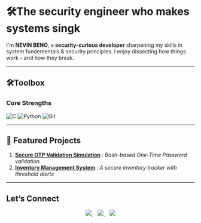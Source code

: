 # 🛠️The security engineer who makes systems singk
I'm **NEVIN BENO**, a **security-curious developer** sharpening my skills in system fundementals & security principles. I enjoy dissecting how things work - and how they break.<br>

____

## 🛠️Toolbox
### Core Strengths
![C](https://img.shields.io/badge/C-00599C?style=for-the-badge&logo=c&logoColor=white) ![Python](https://img.shields.io/badge/Python-3776AB?style=for-the-badge&logo=python&logoColor=white) ![Git](https://img.shields.io/badge/Git-F05032?style=for-the-badge&logo=git&logoColor=white)

-----
## **🔬 Featured Projects**
1. **[Secure OTP Validation Simulation](https://github.com/nevinbeno/Secure-OTP-Transaction)** : *Bash-based One-Time Password validation.*
2. **[Inventory Management System](https://github.com/nevinbeno/Inventory-Management)** : *A secure inventory tracker with threshold alerts*
____



## Let’s Connect  

<div align="center">
  <a href="https://www.linkedin.com/in/nevin-beno-2b669833a/">
    <img src="https://img.shields.io/badge/LinkedIn-0A66C2?style=for-the-badge&logo=linkedin&logoColor=white">
  </a>&nbsp;&nbsp;
  <a href="mailto:nevinbeno123@gmail.com">
    <img src="https://img.shields.io/badge/Email-EA4335?style=for-the-badge&logo=gmail&logoColor=white">
  </a>&nbsp;&nbsp;
  <a href="https://github.com/nevinbeno">
    <img src="https://img.shields.io/badge/GitHub-181717?style=for-the-badge&logo=github&logoColor=white">
  </a>
</div>